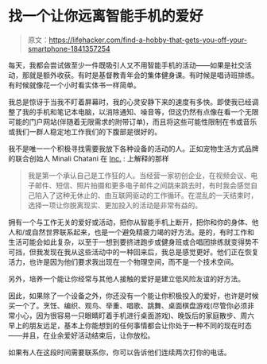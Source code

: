 # 找一个让你远离智能手机的爱好

> 原文：<https://lifehacker.com/find-a-hobby-that-gets-you-off-your-smartphone-1841357254>

每天，我都会尝试做至少一件既吸引人又不用智能手机的活动——如果是社交活动，那就是额外收获。有时是基督教青年会的集体健身课。有时候是唱诗班排练。有时候就像花一个小时看实体书一样简单。



我总是惊讶于当我不盯着屏幕时，我的心灵安静下来的速度有多快。即使我已经调整了我的手机和笔记本电脑，以消除通知、噪音等，但这仍然有点像在看一个无限可能的门户网站(伴随着无限需求的附带订单)，而且将这些可能性限制在书或音乐或我们一群人稳定地工作我们的下腹部是很好的。

我不是唯一一个积极寻找需要我放下各种设备的活动的人。正如宠物生活方式品牌的联合创始人 Minali Chatani 在 [Inc.](https://www.inc.com/christina-desmarais/17-simple-daily-habits-that-separate-high-achievers-from-everyone-else.html) :
上解释的那样

> 我是第一个承认自己是工作狂的人。当经营一家初创企业，在视频会议、电子邮件、短信、照片拍摄和更多电子邮件之间跳来跳去时，有时我会感觉自己陷入了这种无休止的、由互联网驱动的工作循环。在混乱的一天结束时，选择一项让你脱离现实、更加投入的活动是非常有益的。

拥有一个与工作无关的爱好或活动，把你从智能手机上断开，把你和你的身体、他人和/或自然世界联系起来，也是一个避免精疲力竭的好方法。是的，有时工作和生活可能会如此复杂，以至于一想到要挤进跑步或健身班或合唱团排练就变得势不可挡，但我发现在我从这些活动中的一种回来后，我总是感觉更好。他们正在恢复活力，也许是因为他们要求我出现在一个物理空间，而不是一个技术空间。

另外，培养一个能让你经常与其他人接触的爱好是建立低风险友谊的好方法。

因此，如果除了一个设备之外，你还没有一个能让你积极投入的爱好，也许是时候买一个了。烹饪、编织、观鸟、举重、唱歌、跳舞、桌面棋盘游戏(尽管你必须非常小心，因为很容易一只眼睛盯着手机进行桌面游戏)、晚饭后的家庭散步、周六早上的朋友远足，基本上你能想到的任何事情都会让你处于一种不同的现在时态——并且，在业余爱好活动结束后，让你放松。

如果有人在这段时间需要联系你，你可以告诉他们连续两次打你的电话。